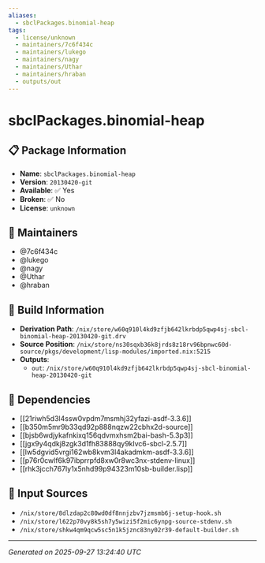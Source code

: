 ```yaml
---
aliases:
  - sbclPackages.binomial-heap
tags:
  - license/unknown
  - maintainers/7c6f434c
  - maintainers/lukego
  - maintainers/nagy
  - maintainers/Uthar
  - maintainers/hraban
  - outputs/out
---
```


# sbclPackages.binomial-heap

## 📋 Package Information

- **Name**: `sbclPackages.binomial-heap`
- **Version**: `20130420-git`
- **Available**: ✅ Yes
- **Broken**: ✅ No
- **License**: `unknown`
## 👥 Maintainers

- @7c6f434c
- @lukego
- @nagy
- @Uthar
- @hraban


## 🔧 Build Information

- **Derivation Path**: `/nix/store/w60q910l4kd9zfjb642lkrbdp5qwp4sj-sbcl-binomial-heap-20130420-git.drv`
- **Source Position**: `/nix/store/ns30sqxb36k8jrds8z18rv96bpnwc60d-source/pkgs/development/lisp-modules/imported.nix:5215`
- **Outputs**:
  - `out`:  `/nix/store/w60q910l4kd9zfjb642lkrbdp5qwp4sj-sbcl-binomial-heap-20130420-git`

## 🔗 Dependencies

- [[21riwh5d3l4ssw0vpdm7msmhj32yfazi-asdf-3.3.6]]
- [[b350m5mr9b33qd92p888nqzw22cbhx2d-source]]
- [[bjsb6wdjykafnkixq156qdvmxhsm2bai-bash-5.3p3]]
- [[jgx9y4qdkj8zgk3d1fh83888qy9klvc6-sbcl-2.5.7]]
- [[lw5dgvid5vrgi162wb8kvm3l4akadmkm-asdf-3.3.6]]
- [[p76r0cwlf6k97ibprrpfd8xw0r8wc3nx-stdenv-linux]]
- [[rhk3jcch767ly1x5nhd99p94323m10sb-builder.lisp]]

## 📁 Input Sources

- `/nix/store/8dlzdap2c80wd0df8nnjzbv7jzmsmb6j-setup-hook.sh`
- `/nix/store/l622p70vy8k5sh7y5wizi5f2mic6ynpg-source-stdenv.sh`
- `/nix/store/shkw4qm9qcw5sc5n1k5jznc83ny02r39-default-builder.sh`

---
*Generated on 2025-09-27 13:24:40 UTC*
